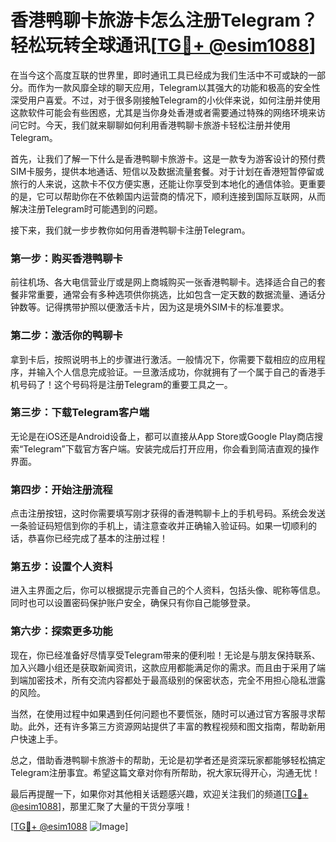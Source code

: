 # 香港鸭聊卡旅游卡怎么注册Telegram？轻松玩转全球通讯[[TG💪+ @esim1088](https://t.me/s/esim1088)]

在当今这个高度互联的世界里，即时通讯工具已经成为我们生活中不可或缺的一部分。而作为一款风靡全球的聊天应用，Telegram以其强大的功能和极高的安全性深受用户喜爱。不过，对于很多刚接触Telegram的小伙伴来说，如何注册并使用这款软件可能会有些困惑，尤其是当你身处香港或者需要通过特殊的网络环境来访问它时。今天，我们就来聊聊如何利用香港鸭聊卡旅游卡轻松注册并使用Telegram。

首先，让我们了解一下什么是香港鸭聊卡旅游卡。这是一款专为游客设计的预付费SIM卡服务，提供本地通话、短信以及数据流量套餐。对于计划在香港短暂停留或旅行的人来说，这款卡不仅方便实惠，还能让你享受到本地化的通信体验。更重要的是，它可以帮助你在不依赖国内运营商的情况下，顺利连接到国际互联网，从而解决注册Telegram时可能遇到的问题。

接下来，我们就一步步教你如何用香港鸭聊卡注册Telegram。

### 第一步：购买香港鸭聊卡

前往机场、各大电信营业厅或是网上商城购买一张香港鸭聊卡。选择适合自己的套餐非常重要，通常会有多种选项供你挑选，比如包含一定天数的数据流量、通话分钟数等。记得携带护照以便激活卡片，因为这是境外SIM卡的标准要求。

### 第二步：激活你的鸭聊卡

拿到卡后，按照说明书上的步骤进行激活。一般情况下，你需要下载相应的应用程序，并输入个人信息完成验证。一旦激活成功，你就拥有了一个属于自己的香港手机号码了！这个号码将是注册Telegram的重要工具之一。

### 第三步：下载Telegram客户端

无论是在iOS还是Android设备上，都可以直接从App Store或Google Play商店搜索“Telegram”下载官方客户端。安装完成后打开应用，你会看到简洁直观的操作界面。

### 第四步：开始注册流程

点击注册按钮，这时你需要填写刚才获得的香港鸭聊卡上的手机号码。系统会发送一条验证码短信到你的手机上，请注意查收并正确输入验证码。如果一切顺利的话，恭喜你已经完成了基本的注册过程！

### 第五步：设置个人资料

进入主界面之后，你可以根据提示完善自己的个人资料，包括头像、昵称等信息。同时也可以设置密码保护账户安全，确保只有你自己能够登录。

### 第六步：探索更多功能

现在，你已经准备好尽情享受Telegram带来的便利啦！无论是与朋友保持联系、加入兴趣小组还是获取新闻资讯，这款应用都能满足你的需求。而且由于采用了端到端加密技术，所有交流内容都处于最高级别的保密状态，完全不用担心隐私泄露的风险。

当然，在使用过程中如果遇到任何问题也不要慌张，随时可以通过官方客服寻求帮助。此外，还有许多第三方资源网站提供了丰富的教程视频和图文指南，帮助新用户快速上手。

总之，借助香港鸭聊卡旅游卡的帮助，无论是初学者还是资深玩家都能够轻松搞定Telegram注册事宜。希望这篇文章对你有所帮助，祝大家玩得开心，沟通无忧！

最后再提醒一下，如果你对其他相关话题感兴趣，欢迎关注我们的频道[[TG💪+ @esim1088](https://t.me/s/esim1088)]，那里汇聚了大量的干货分享哦！

[[TG💪+ @esim1088](https://t.me/s/esim1088) ![Image](https://i.postimg.cc/4NQfJmqS/Snipaste-2025-05-13-00-14-12.png)]